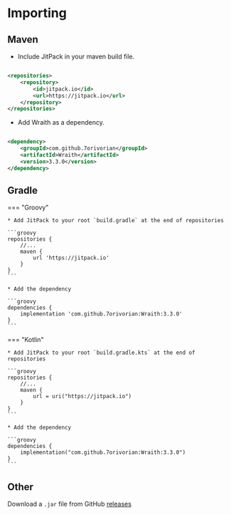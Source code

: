 # Importing

## Maven

* Include JitPack in your maven build file.

```xml

<repositories>
    <repository>
        <id>jitpack.io</id>
        <url>https://jitpack.io</url>
    </repository>
</repositories>
```

* Add Wraith as a dependency.

```xml

<dependency>
    <groupId>com.github.7orivorian</groupId>
    <artifactId>Wraith</artifactId>
    <version>3.3.0</version>
</dependency>
```

## Gradle

=== "Groovy"

    * Add JitPack to your root `build.gradle` at the end of repositories

    ```groovy
    repositories {
        //...
        maven {
            url 'https://jitpack.io'
        }
    }
    ```
    
    * Add the dependency
    
    ```groovy
    dependencies {
        implementation 'com.github.7orivorian:Wraith:3.3.0'
    }
    ```

=== "Kotlin"

    * Add JitPack to your root `build.gradle.kts` at the end of repositories
    
    ```groovy
    repositories {
        //...
        maven {
            url = uri("https://jitpack.io")
        }
    }
    ```
    
    * Add the dependency
    
    ```groovy
    dependencies {
        implementation("com.github.7orivorian:Wraith:3.3.0")
    }
    ```

## Other

Download a `.jar` file
from GitHub [releases](https://github.com/7orivorian/Wraith/releases/tag/3.3.0)